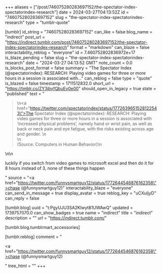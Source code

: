 +++
aliases = ["/post/746075280283697152/the-spectator-index-spectatorindex-research"]
date = 2024-03-27T04:13:52Z
id = "746075280283697152"
slug = "the-spectator-index-spectatorindex-research"
type = "tumblr-quote"

[tumblr]
id_string = "746075280283697152"
can_like = false
blog_name = "indirect"
post_url = "https://indirect.tumblr.com/post/746075280283697152/the-spectator-index-spectatorindex-research"
format = "markdown"
can_blaze = false
interactability_reblog = "everyone"
id = 7.460752802836972e+17
is_blaze_pending = false
slug = "the-spectator-index-spectatorindex-research"
date = "2024-03-27 04:13:52 GMT"
note_count = 0.0
is_blocks_post_format = false
summary = "The Spectator Index (@spectatorindex): RESEARCH: Playing video games for three or more hours in a session is associated with..."
can_reblog = false
type = "quote"
is_blazed = false
timestamp = 1711512832.0
short_url = "https://tmblr.co/ZY3jbyfQbuEv0e00"
should_open_in_legacy = true
state = "published"
text = "<blockquote><p>\n<a href=\"https://twitter.com/spectatorindex/status/1772639651528122543\">The Spectator Index (@spectatorindex)</a>: RESEARCH: Playing video games for three or more hours in a session is associated with &lsquo;increased physical problems&rsquo;, namely hand or wrist pain, as well as back or neck pain and eye fatigue, with the risks existing across age and gender. \n<br/>\n<br/>(Source: Computers in Human Behavior)\n</p></blockquote>\n\n<p>luckily if you switch from video games to microsoft excel and then do it for 8 hours instead of 3, none of these things happen</p>"
source = "<a href=\"https://twitter.com/funnysmartguy12/status/1772644546876162358\">chase (@funnysmartguy12)</a>"
interactability_blaze = "everyone"
can_send_in_message = true
display_avatar = true
reblog_key = "uCXuIjyD"
can_reply = false

[tumblr.blog]
uuid = "t:PgyUJU3SA2Klwyt81UWAwQ"
updated = 1739757070.0
can_show_badges = true
name = "indirect"
title = "indirect"
description = ""
url = "https://indirect.tumblr.com/"

[tumblr.blog.tumblrmart_accessories]

[tumblr.reblog]
comment = "<p><a href=\"https://twitter.com/funnysmartguy12/status/1772644546876162358\">chase (@funnysmartguy12)</a></p>"
tree_html = ""
+++
